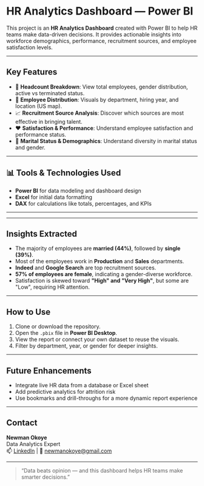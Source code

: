 # HR Analytics Dashboard — Power BI

This project is an **HR Analytics Dashboard** created with Power BI to help HR teams make data-driven decisions. It provides actionable insights into workforce demographics, performance, recruitment sources, and employee satisfaction levels.

---

## Key Features

- 👥 **Headcount Breakdown**: View total employees, gender distribution, active vs terminated status.
- 🧭 **Employee Distribution**: Visuals by department, hiring year, and location (US map).
- 📈 **Recruitment Source Analysis**: Discover which sources are most effective in bringing talent.
- ❤️ **Satisfaction & Performance**: Understand employee satisfaction and performance status.
- 👫 **Marital Status & Demographics**: Understand diversity in marital status and gender.

---

## 📊 Tools & Technologies Used

- **Power BI** for data modeling and dashboard design
- **Excel** for initial data formatting
- **DAX** for calculations like totals, percentages, and KPIs

---


---

## Insights Extracted

- The majority of employees are **married (44%)**, followed by **single (39%)**.
- Most of the employees work in **Production** and **Sales** departments.
- **Indeed** and **Google Search** are top recruitment sources.
- **57% of employees are female**, indicating a gender-diverse workforce.
- Satisfaction is skewed toward **"High" and "Very High"**, but some are "Low", requiring HR attention.

---

## How to Use

1. Clone or download the repository.
2. Open the `.pbix` file in **Power BI Desktop**.
3. View the report or connect your own dataset to reuse the visuals.
4. Filter by department, year, or gender for deeper insights.

---

## Future Enhancements

- Integrate live HR data from a database or Excel sheet
- Add predictive analytics for attrition risk
- Use bookmarks and drill-throughs for a more dynamic report experience

---

## Contact

**Newman Okoye**  
Data Analytics Expert  
📫 [LinkedIn](https://www.linkedin.com/in/newmanokoye) | 📧 newmanokoye@gmail.com  

---

> “Data beats opinion — and this dashboard helps HR teams make smarter decisions.”
